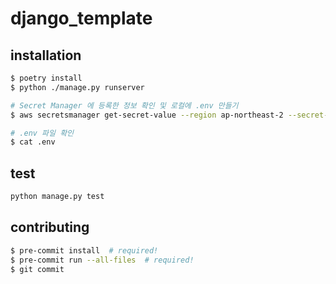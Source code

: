 # django_template

## installation

```bash
$ poetry install
$ python ./manage.py runserver
```

```bash
# Secret Manager 에 등록한 정보 확인 및 로컬에 .env 만들기
$ aws secretsmanager get-secret-value --region ap-northeast-2 --secret-id XXXXXXXXX --query SecretString --output text | jq -r '.dev | to_entries | .[] | "\(.key)=\(.value)"' > .env

# .env 파일 확인
$ cat .env
```

## test

```bash
python manage.py test      
```

## contributing

```bash
$ pre-commit install  # required!
$ pre-commit run --all-files  # required!
$ git commit
```
